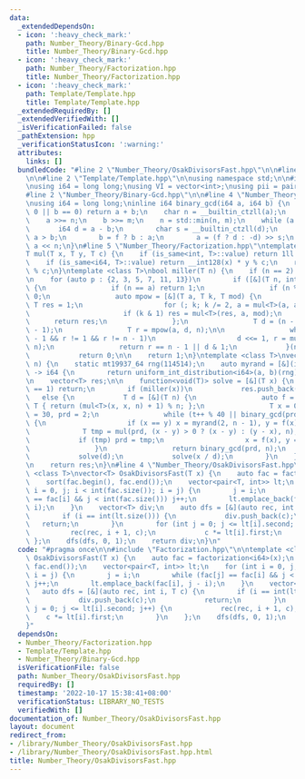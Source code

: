 ```yaml
---
data:
  _extendedDependsOn:
  - icon: ':heavy_check_mark:'
    path: Number_Theory/Binary-Gcd.hpp
    title: Number_Theory/Binary-Gcd.hpp
  - icon: ':heavy_check_mark:'
    path: Number_Theory/Factorization.hpp
    title: Number_Theory/Factorization.hpp
  - icon: ':heavy_check_mark:'
    path: Template/Template.hpp
    title: Template/Template.hpp
  _extendedRequiredBy: []
  _extendedVerifiedWith: []
  _isVerificationFailed: false
  _pathExtension: hpp
  _verificationStatusIcon: ':warning:'
  attributes:
    links: []
  bundledCode: "#line 2 \"Number_Theory/OsakDivisorsFast.hpp\"\n\n#line 2 \"Number_Theory/Factorization.hpp\"\
    \n\n#line 2 \"Template/Template.hpp\"\n\nusing namespace std;\n\n#include <bits/stdc++.h>\n\
    \nusing i64 = long long;\nusing VI = vector<int>;\nusing pii = pair<int, int>;\n\
    #line 2 \"Number_Theory/Binary-Gcd.hpp\"\n\n#line 4 \"Number_Theory/Binary-Gcd.hpp\"\
    \nusing i64 = long long;\ninline i64 binary_gcd(i64 a, i64 b) {\n    if (a ==\
    \ 0 || b == 0) return a + b;\n    char n = __builtin_ctzll(a);\n    char m = __builtin_ctzll(b);\n\
    \    a >>= n;\n    b >>= m;\n    n = std::min(n, m);\n    while (a != b) {\n \
    \       i64 d = a - b;\n        char s = __builtin_ctzll(d);\n        bool f =\
    \ a > b;\n        b = f ? b : a;\n        a = (f ? d : -d) >> s;\n    }\n    return\
    \ a << n;\n}\n#line 5 \"Number_Theory/Factorization.hpp\"\ntemplate <class T>\n\
    T mul(T x, T y, T c) {\n    if (is_same<int, T>::value) return 1ll * x * y % c;\n\
    \    if (is_same<i64, T>::value) return __int128(x) * y % c;\n    return x * y\
    \ % c;\n}\ntemplate <class T>\nbool miller(T n) {\n    if (n == 2) return 1;\n\
    \n    for (auto p : {2, 3, 5, 7, 11, 13})\n        if ([&](T n, int a) -> bool\
    \ {\n                if (n == a) return 1;\n                if (n % 2 == 0) return\
    \ 0;\n                auto mpow = [&](T a, T k, T mod) {\n                   \
    \ T res = 1;\n                    for (; k; k /= 2, a = mul<T>(a, a, mod))\n \
    \                       if (k & 1) res = mul<T>(res, a, mod);\n              \
    \      return res;\n                };\n                T d = (n - 1) >> __builtin_ctzll(n\
    \ - 1);\n                T r = mpow(a, d, n);\n\n                while (d < n\
    \ - 1 && r != 1 && r != n - 1)\n                    d <<= 1, r = mul<T>(r, r,\
    \ n);\n                return r == n - 1 || d & 1;\n            }(n, p) == 0)\n\
    \            return 0;\n\n    return 1;\n}\ntemplate <class T>\nvector<T> factorization(T\
    \ n) {\n    static mt19937_64 rng(114514);\n    auto myrand = [&](i64 a, i64 b)\
    \ -> i64 {\n        return uniform_int_distribution<i64>(a, b)(rng);\n    };\n\
    \n    vector<T> res;\n\n    function<void(T)> solve = [&](T x) {\n        if (x\
    \ == 1) return;\n        if (miller(x))\n            res.push_back(x);\n     \
    \   else {\n            T d = [&](T n) {\n                auto f = [&](T x) ->\
    \ T { return (mul<T>(x, x, n) + 1) % n; };\n                T x = 0, y = 0, t\
    \ = 30, prd = 2;\n                while (t++ % 40 || binary_gcd(prd, n) == 1)\
    \ {\n                    if (x == y) x = myrand(2, n - 1), y = f(x);\n       \
    \             T tmp = mul(prd, (x - y) > 0 ? (x - y) : (y - x), n);\n        \
    \            if (tmp) prd = tmp;\n                    x = f(x), y = f(f(y));\n\
    \                }\n                return binary_gcd(prd, n);\n            }(x);\n\
    \            solve(d);\n            solve(x / d);\n        }\n    };\n\n    solve(n);\n\
    \n    return res;\n}\n#line 4 \"Number_Theory/OsakDivisorsFast.hpp\"\n\ntemplate\
    \ <class T>\nvector<T> OsakDivisorsFast(T x) {\n    auto fac = factorization<i64>(x);\n\
    \    sort(fac.begin(), fac.end());\n    vector<pair<T, int>> lt;\n    for (int\
    \ i = 0, j; i < int(fac.size()); i = j) {\n        j = i;\n        while (fac[j]\
    \ == fac[i] && j < int(fac.size())) j++;\n        lt.emplace_back(fac[i], j -\
    \ i);\n    }\n    vector<T> div;\n    auto dfs = [&](auto rec, int i, T c) {\n\
    \        if (i == int(lt.size())) {\n            div.push_back(c);\n         \
    \   return;\n        }\n        for (int j = 0; j <= lt[i].second; j++) {\n  \
    \          rec(rec, i + 1, c);\n            c *= lt[i].first;\n        }\n   \
    \ };\n    dfs(dfs, 0, 1);\n    return div;\n}\n"
  code: "#pragma once\n\n#include \"Factorization.hpp\"\n\ntemplate <class T>\nvector<T>\
    \ OsakDivisorsFast(T x) {\n    auto fac = factorization<i64>(x);\n    sort(fac.begin(),\
    \ fac.end());\n    vector<pair<T, int>> lt;\n    for (int i = 0, j; i < int(fac.size());\
    \ i = j) {\n        j = i;\n        while (fac[j] == fac[i] && j < int(fac.size()))\
    \ j++;\n        lt.emplace_back(fac[i], j - i);\n    }\n    vector<T> div;\n \
    \   auto dfs = [&](auto rec, int i, T c) {\n        if (i == int(lt.size())) {\n\
    \            div.push_back(c);\n            return;\n        }\n        for (int\
    \ j = 0; j <= lt[i].second; j++) {\n            rec(rec, i + 1, c);\n        \
    \    c *= lt[i].first;\n        }\n    };\n    dfs(dfs, 0, 1);\n    return div;\n\
    }"
  dependsOn:
  - Number_Theory/Factorization.hpp
  - Template/Template.hpp
  - Number_Theory/Binary-Gcd.hpp
  isVerificationFile: false
  path: Number_Theory/OsakDivisorsFast.hpp
  requiredBy: []
  timestamp: '2022-10-17 15:38:41+08:00'
  verificationStatus: LIBRARY_NO_TESTS
  verifiedWith: []
documentation_of: Number_Theory/OsakDivisorsFast.hpp
layout: document
redirect_from:
- /library/Number_Theory/OsakDivisorsFast.hpp
- /library/Number_Theory/OsakDivisorsFast.hpp.html
title: Number_Theory/OsakDivisorsFast.hpp
---
```


